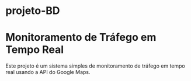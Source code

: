 # projeto-BD
# Monitoramento de Tráfego em Tempo Real

Este projeto é um sistema simples de monitoramento de tráfego em tempo real usando a API do Google Maps.

